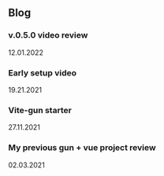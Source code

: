 ## Blog

### v.0.5.0 video review

12.01.2022

<GunVue component="EmbedYoutube" :pr="{video:'ALKkBhj1IIE'}" />

### Early setup video

19.21.2021

<GunVue component="EmbedYoutube" :pr="{video:'4hpVRgVQvsY'}" />

### Vite-gun starter

27.11.2021

<GunVue component="EmbedYoutube" :pr="{video:'HC4MfirOPq0'}" />

### My previous gun + vue project review

02.03.2021

<GunVue component="EmbedYoutube" :pr="{video:'U_sX0qwaeLk'}" />
